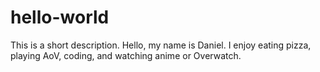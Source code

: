 # hello-world
This is a short description.
Hello, my name is Daniel.
I enjoy eating pizza, playing AoV, coding, and watching anime or Overwatch.
